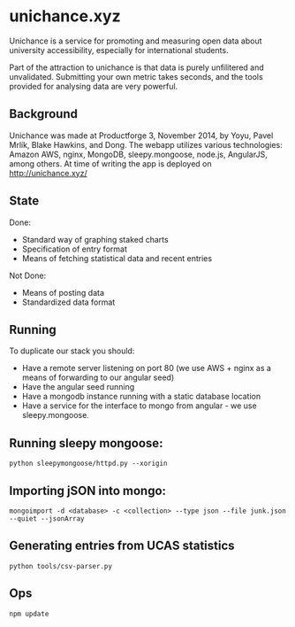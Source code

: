 unichance.xyz
===

Unichance is a service for promoting and measuring open data about university accessibility, especially for international students.

Part of the attraction to unichance is that data is purely unfilitered and unvalidated. Submitting your own metric takes seconds, and the tools provided for analysing data are very powerful.


Background
---

Unichance was made at Productforge 3, November 2014, by Yoyu, Pavel Mrlík, Blake Hawkins, and Dong. The webapp utilizes various technologies: Amazon AWS, nginx, MongoDB, sleepy.mongoose, node.js, AngularJS, among others. At time of writing the app is deployed on http://unichance.xyz/


State
---

Done:

* Standard way of graphing staked charts
* Specification of entry format
* Means of fetching statistical data and recent entries

Not Done:

* Means of posting data
* Standardized data format


Running
---

To duplicate our stack you should:

* Have a remote server listening on port 80 (we use AWS + nginx as a means of forwarding to our angular seed)
* Have the angular seed running
* Have a mongodb instance running with a static database location
* Have a service for the interface to mongo from angular - we use sleepy.mongoose.


Running sleepy mongoose:
---

`python sleepymongoose/httpd.py --xorigin`


Importing jSON into mongo:
---

`mongoimport -d <database> -c <collection> --type json --file junk.json --quiet --jsonArray`

Generating entries from UCAS statistics
---

`python tools/csv-parser.py`

Ops
---

`npm update`

